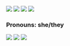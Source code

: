 ![](https://user-images.githubusercontent.com/11721593/151629062-fc5624e3-60ce-41af-8f6c-bf8e58234835.gif)
![](https://user-images.githubusercontent.com/11721593/151629243-36a07c77-018f-4755-bf12-bafbab04e9c0.gif)
![](https://user-images.githubusercontent.com/11721593/151629651-bf195a25-95de-4590-a7e5-7835cec1810c.gif)
![](https://user-images.githubusercontent.com/11721593/153719850-8dd477a5-876e-4751-8fb7-2836a8137720.gif)

### Pronouns: **she/they**

![](https://user-images.githubusercontent.com/11721593/151630239-9dfa5a86-e383-4cff-a9cf-9f05c5a7f15b.gif)
![](https://user-images.githubusercontent.com/11721593/151630385-959b4265-ff00-4ddf-8e5b-0199f01469f3.gif)
![](https://github.com/user-attachments/assets/93528769-4550-4b4c-ab40-248a77b636af)
